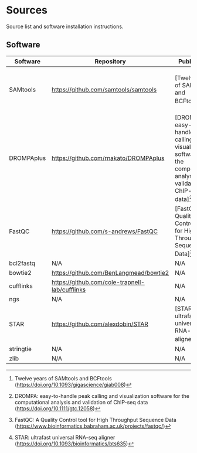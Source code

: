 # Sources

Source list and software installation instructions.

## Software

| Software   | Repository                                     | Publication                                                                                                                         | DOI                                                        | Version                                            |
| ---------- | ---------------------------------------------- | ----------------------------------------------------------------------------------------------------------------------------------- | ---------------------------------------------------------- | -------------------------------------------------- |
| SAMtools   | https://github.com/samtools/samtools           | [Twelve years of SAMtools and BCFtools][^1]                                                                                         | https://doi.org/10.1093/gigascience/giab008                | samtools 1.20-3-gedf2131 (htslib 1.20-1-gdeeb9f01) |
| DROMPAplus | https://github.com/rnakato/DROMPAplus          | [DROMPA: easy-to-handle peak calling and visualization software for the computational analysis and validation of ChIP-seq data][^2] | https://doi.org/10.1111/gtc.12058                          | N/A                                                |
| FastQC     | https://github.com/s-andrews/FastQC            | [FastQC: A Quality Control tool for High Throughput Sequence Data][^3]                                                              | https://www.bioinformatics.babraham.ac.uk/projects/fastqc/ | 0.12.0                                             |
| bcl2fastq  | N/A                                            | N/A                                                                                                                                 | N/A                                                        | N/A                                                |
| bowtie2    | https://github.com/BenLangmead/bowtie2         | N/A                                                                                                                                 | N/A                                                        | N/A                                                |
| cufflinks  | https://github.com/cole-trapnell-lab/cufflinks | N/A                                                                                                                                 | N/A                                                        | N/A                                                |
| ngs        | N/A                                            | N/A                                                                                                                                 | N/A                                                        | N/A                                                |
| STAR       | https://github.com/alexdobin/STAR              | [STAR: ultrafast universal RNA-seq aligner][^4]                                                                                     | https://doi.org/10.1093/bioinformatics/bts635              | 2.7.11b                                            |
| stringtie  | N/A                                            | N/A                                                                                                                                 | N/A                                                        | N/A                                                |
| zlib       | N/A                                            | N/A                                                                                                                                 | N/A                                                        | N/A                                                |

[^1]: Twelve years of SAMtools and BCFtools (https://doi.org/10.1093/gigascience/giab008)
[^2]: DROMPA: easy-to-handle peak calling and visualization software for the computational analysis and validation of ChIP-seq data (https://doi.org/10.1111/gtc.12058)
[^3]: FastQC: A Quality Control tool for High Throughput Sequence Data (https://www.bioinformatics.babraham.ac.uk/projects/fastqc/)
[^4]: STAR: ultrafast universal RNA-seq aligner (https://doi.org/10.1093/bioinformatics/bts635)
